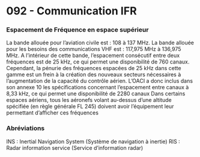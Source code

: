 # 092 - Communication IFR


### Espacement de Fréquence en espace supérieur

La bande allouée pour l’aviation civile est : 108 à 137 MHz.
La bande allouée pour les besoins des communications VHF est : 117,975 MHz à 136,975 MHz.
A l’intérieur de cette bande, l’espacement consécutif entre deux fréquences est de 25 kHz, ce qui permet une disponibilité de 760 canaux.
Cependant, la pénurie des fréquences espacées de 25 kHz dans cette gamme est un frein à la création des nouveaux secteurs nécessaires à l’augmentation de la capacité du contrôle aérien.
L’OACI a donc inclus dans son annexe 10 les spécifications concernant l’espacement entre canaux à 8,33 kHz, ce qui permet une disponibilité de 2280 canaux
Dans certains espaces aériens, tous les aéronefs volant au-dessus d’une altitude spécifiée (en règle générale FL 245) doivent avoir l’équipement leur permettant d’afficher ces fréquences 



### Abréviations

INS : Inertial Navigation System (Système de navigation à inertie)
RIS : Radar information service (Service d’information radar)